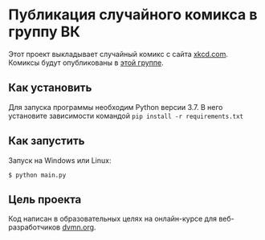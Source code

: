 # Публикация случайного комикса в группу ВК
Этот проект выкладывает случайный комикс с сайта [xkcd.com](https://xkcd.com/).  
Комиксы будут опубликованы в [этой группе](https://vk.com/public200790193).
## Как установить
Для запуска программы необходим Python версии 3.7. В него установите зависимости командой `pip install -r requirements.txt`
## Как запустить
Запуск на Windows или Linux:
```
$ python main.py
```
## Цель проекта
Код написан в образовательных целях на онлайн-курсе для веб-разработчиков [dvmn.org](https://dvmn.org/modules/).
